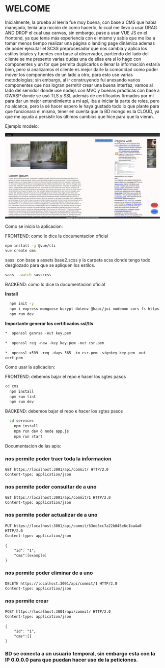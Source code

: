 # WELCOME

Inicialmente, la prueba al leerla fue muy buena, con base a CMS que había manejado, tenía una noción de como hacerlo, lo cual me llevo a usar DRAG AND DROP el cual usa canvas, sin embargo, pase a usar VUE JS en el frontend, ya que tenía más experiencia con el mismo y sabía que me iba a tomar menos tiempo realizar una página o landing page dinámica ademas de poder ejecutar el SCSS preprocesador que nos cambia y aplica los estilos totales y fuentes con base al observador, partiendo del lado del cliente se me presento varias dudas una de ellas era si lo hago con componentes y un for que permita duplicarlos o llenar la información estaría bien, pero si analizamos el cliente es mejor darle la comodidad como poder mover los componentes de un lado a otro, para esto use varias metodologías; sin embargo, al ir construyendo fui anexando varios componentes que nos logran permitir crear una buena interfaz, vamos al lado del servidor donde use nodejs con MVC y buenas prácticas con base a OWASP donde se usó TLS y SSL además de certificados firmados por mí para dar un mejor entendimiento a mi api, iba a iniciar la parte de roles, pero no alcance, pero la sé hacer espero le haya gustado todo lo que plante para que funcionara el mismo, tener en cuenta que la BD mongo es la CLOUD, ya que me ayuda a persistir los últimos cambios que hice para que la vieran. 

Ejemplo modelo:

![Example](https://raw.githubusercontent.com/stevenhdz/test4/master/cms/Captura%20de%20pantalla%202023-02-16%20a%20la(s)%202.39.16%20a.m..png "Example")


Como se inicio la aplicacion:

  FRONTEND: como lo dice la documentacion oficial

```sh
npm install -g @vue/cli
vue create cms
```

  sass: con base a assets base2.scss y la carpeta scss donde tengo todo desglozado para que se apliquen los estilos.
  
  ```sh
sass --watch sass:css
```
  
    
  BACKEND: como lo dice la documentacion oficial
  
  **Install**

```sh
  npm init -y
  npm i express mongoose bcrypt dotenv @hapi/joi nodemon cors fs https method-override morgan axios colors
  npm run dev
```

  **Importante generar los certificados ssl/tls**

    *  openssl genrsa -out key.pem

    *  openssl req -new -key key.pem -out csr.pem

    *  openssl x509 -req -days 365 -in csr.pem -signkey key.pem -out cert.pem
  


Como usar la aplicacion:

  FRONTEND: debemos bajar el repo e hacer los sgtes pasos

```sh
cd cms
  npm install
  npm run lint
  npm run dev
```
    
  BACKEND: debemos bajar el repo e hacer los sgtes pasos
  
```sh
  cd services
    npm install
    npm run dev ó node app.js
    npm run start
  ```
  
  Documentacion de las apis:
  

### nos permite poder traer toda la informacion

```http
GET https://localhost:3001/api/commit/ HTTP/2.0
Content-type: application/json
  ```


### nos permite poder consultar de a uno

```http
GET https://localhost:3001/api/commit/1 HTTP/2.0
Content-type: application/json
 ```

### nos permite poder actualizar de a uno

```http
PUT https://localhost:3001/api/commit/63ee5cc7a22b045e6c1ba4a0 HTTP/2.0
Content-type: application/json

{
    "id": "1",
    "cms":[example]
}
 ```


### nos permite poder eliminar de a uno

```http
DELETE https://localhost:3001/api/commit/1 HTTP/2.0
Content-type: application/json
 ```
 
 
### nos permite crear

```http
POST https://localhost:3001/api/commit/ HTTP/2.0
Content-type: application/json

{
    "id": "1",
    "cms":[]
}
 ```
 
### BD se conecta a un usuario temporal, sin embargo esta con la IP 0.0.0.0 para que puedan hacer uso de la peticiones.
 

